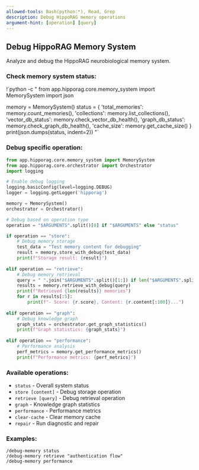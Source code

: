 ```yaml
---
allowed-tools: Bash(python:*), Read, Grep
description: Debug HippoRAG memory operations
argument-hint: [operation] [query]
---
```


## Debug HippoRAG Memory System

Analyze and debug the HippoRAG neurobiological memory system.

### Check memory system status:
!`python -c "
from app.hipporag.core.memory_system import MemorySystem
import json

memory = MemorySystem()
status = {
    'total_memories': memory.count_memories(),
    'collections': memory.list_collections(),
    'vector_db_status': memory.check_vector_db_health(),
    'graph_db_status': memory.check_graph_db_health(),
    'cache_size': memory.get_cache_size()
}
print(json.dumps(status, indent=2))
"`

### Debug specific operation:
```python
from app.hipporag.core.memory_system import MemorySystem
from app.hipporag.core.orchestrator import Orchestrator
import logging

# Enable debug logging
logging.basicConfig(level=logging.DEBUG)
logger = logging.getLogger('hipporag')

memory = MemorySystem()
orchestrator = Orchestrator()

# Debug based on operation type
operation = "$ARGUMENTS".split()[0] if "$ARGUMENTS" else "status"

if operation == "store":
    # Debug memory storage
    test_data = "Test memory content for debugging"
    result = memory.store_with_debug(test_data)
    print(f"Storage result: {result}")
    
elif operation == "retrieve":
    # Debug memory retrieval
    query = " ".join("$ARGUMENTS".split()[1:]) if len("$ARGUMENTS".split()) > 1 else "test query"
    results = memory.retrieve_with_debug(query)
    print(f"Retrieved {len(results)} memories")
    for r in results[:5]:
        print(f"- Score: {r.score}, Content: {r.content[:100]}...")
        
elif operation == "graph":
    # Debug knowledge graph
    graph_stats = orchestrator.get_graph_statistics()
    print(f"Graph statistics: {graph_stats}")
    
elif operation == "performance":
    # Performance analysis
    perf_metrics = memory.get_performance_metrics()
    print(f"Performance metrics: {perf_metrics}")
```

### Available operations:
- `status` - Overall system status
- `store [content]` - Debug storage operation
- `retrieve [query]` - Debug retrieval operation
- `graph` - Knowledge graph statistics
- `performance` - Performance metrics
- `clear-cache` - Clear memory cache
- `repair` - Run diagnostic and repair

### Examples:
```
/debug-memory status
/debug-memory retrieve "authentication flow"
/debug-memory performance
```
